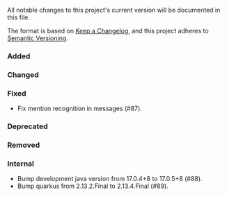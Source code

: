 All notable changes to this project's current version will be documented in this file.

The format is based on [Keep a Changelog](https://keepachangelog.com/en/1.0.0/), and this project adheres
to [Semantic Versioning](https://semver.org/spec/v2.0.0.html).

### Added

### Changed

### Fixed

- Fix mention recognition in messages (#87).

### Deprecated

### Removed

### Internal

- Bump development java version from 17.0.4+8 to 17.0.5+8 (#88).
- Bump quarkus from 2.13.2.Final to 2.13.4.Final (#89).
